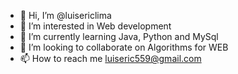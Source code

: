 - 👋 Hi, I’m @luisericlima
- 👀 I’m interested in Web development
- 🌱 I’m currently learning Java, Python and MySql
- 💞️ I’m looking to collaborate on Algorithms for WEB
- 📫 How to reach me luiseric559@gmail.com
  
